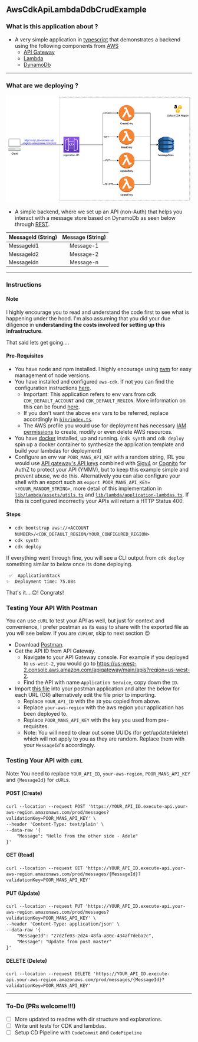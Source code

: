 ## AwsCdkApiLambdaDdbCrudExample

### What is this application about ?
* A very simple application in [typescript](https://www.typescriptlang.org) that demonstrates a backend using the following components from [AWS](https://aws.amazon.com)
  * [API Gateway](https://aws.amazon.com/api-gateway/)
  * [Lambda](https://aws.amazon.com/lambda/)
  * [DynamoDb](https://aws.amazon.com/dynamodb/)

---

### What are we deploying ?

![](diagrams/architecture.drawio.png)

* A simple backend, where we set up an API (non-Auth) that helps you interact with a message store based on DynamoDb as seen below through [REST](https://en.wikipedia.org/wiki/Representational_state_transfer).

| MessageId (String) | Message (String) | 
|--------------------|:----------------:|
| MessageId1         |    Message-1     |
| MessageId2         |    Message-2     |  
| MessageIdn         |    Message-n     |

---

### Instructions

#### Note
I highly encourage you to read and understand the code first to see what is happening under the hood. I'm also assuming that you did your due 
diligence in **understanding the costs involved for setting up this infrastructure**. 

That said lets get going....

#### Pre-Requisites
* You have node and npm installed. I highly encourage using [nvm](https://github.com/nvm-sh/nvm) for easy management of node versions. 
* You have installed and configured `aws-cdk`. If not you can find the configuration instructions [here](https://docs.aws.amazon.com/cdk/v2/guide/getting_started.html).
  * Important: This application refers to env vars from cdk `CDK_DEFAULT_ACCOUNT` and `CDK_DEFAULT_REGION`. More information on this can be found [here](https://docs.aws.amazon.com/cdk/v2/guide/environments.html).
  * If you don't want the above env vars to be referred, replace accordingly in [`bin/index.ts`](bin/index.ts).
  * The AWS profile you would use for deployment has necessary [IAM permissions](https://aws.amazon.com/iam/features/manage-permissions/) to create, modify or even delete AWS resources.
* You have [docker](https://www.docker.com) installed, up and running. (`cdk synth` and `cdk deploy` spin up a docker container to synthesize the application template and build your lambdas for deployment)
* Configure an env var `POOR_MANS_API_KEY` with a random string, IRL you would use [API gateway's API keys](https://docs.aws.amazon.com/apigateway/latest/developerguide/api-gateway-api-usage-plans.html) 
combined with [Sigv4](https://docs.aws.amazon.com/general/latest/gr/signature-version-4.html) or [Cognito](https://aws.amazon.com/cognito/) for AuthZ to protect your API (YMMV), but to keep this example simple and prevent abuse, we do this. 
Alternatively you can also configure your shell with an export such as `export POOR_MANS_API_KEY=<YOUUR_RANDOM_STRING>`, more detail of this implementation in [`lib/lambda/assets/utils.ts`](lib/lambda/assets/utils.ts) and [`lib/lambda/application-lambdas.ts`](lib/lambda/application-lambdas.ts).
If this is configured incorrectly your APIs will return a HTTP Status 400.

#### Steps
* `cdk bootstrap aws://<ACCOUNT NUMBER>/<CDK_DEFAULT_REGION/YOUR_CONFIGURED_REGION>`
* `cdk synth`
* `cdk deploy`

If everything went through fine, you will see a CLI output from `cdk deploy` something similar to below once its done deploying. 

```
 ✅  ApplicationStack
✨  Deployment time: 75.08s
```


That's it....😊! Congrats!

### Testing Your API With Postman
You can use `cURL` to test your API as well, but just for context and convenience, I prefer postman as its easy to share with the exported file as you will see below. If you are `cURL`er, skip to next section 😉
* Download [Postman](https://www.postman.com/downloads/).
* Get the API ID from API Gateway.
  * Navigate to your API Gateway console. For example if you deployed to `us-west-2`, you would go to https://us-west-2.console.aws.amazon.com/apigateway/main/apis?region=us-west-2.
  * Find the API with name `Application Service`, copy down the `ID`.
* Import [this file](postman/AwsCdkApigLambdaDdbCrudExample.postman_collection.json) into your postman application and alter the below for each URL (OR) alternatively edit the file prior to importing.
  * Replace `YOUR_API_ID` with the `ID` you copied from above.
  * Replace `your-aws-region` with the aws region your application has been deployed to.
  * Replace `POOR_MANS_API_KEY` with the key you used from pre-requisites.
  * Note: You will need to clear out some UUIDs (for get/update/delete) which will not apply to you as they are random. Replace them with your `MessageId`'s accordingly.

### Testing Your API with `cURL`
Note: You need to replace `YOUR_API_ID`, `your-aws-region`, `POOR_MANS_API_KEY` and `{MessageId}` for `cURL`s. 

#### POST (Create)
```shell
curl --location --request POST 'https://YOUR_API_ID.execute-api.your-aws-region.amazonaws.com/prod/messages?validationKey=POOR_MANS_API_KEY' \
--header 'Content-Type: text/plain' \
--data-raw '{
    "Message": "Hello from the other side - Adele"
}'
```

#### GET (Read)
```shell
curl --location --request GET 'https://YOUR_API_ID.execute-api.your-aws-region.amazonaws.com/prod/messages/{MessageId}?validationKey=POOR_MANS_API_KEY'
```

#### PUT (Update)
```shell
curl --location --request PUT 'https://YOUR_API_ID.execute-api.your-aws-region.amazonaws.com/prod/messages?validationKey=POOR_MANS_API_KEY' \
--header 'Content-Type: application/json' \
--data-raw '{
    "MessageId": "27d2fe03-2d24-48fa-a80c-434af7deba2c",
    "Message": "Update from post master"
}'
```

#### DELETE (Delete)
```shell
curl --location --request DELETE 'https://YOUR_API_ID.execute-api.your-aws-region.amazonaws.com/prod/messages/{MessageId}?validationKey=POOR_MANS_API_KEY'
```

---

### To-Do (PRs welcome!!!)
- [ ] More updated to readme with dir structure and explanations.
- [ ] Write unit tests for CDK and lambdas.
- [ ] Setup CD Pipeline with `CodeCommit` and `CodePipeline`